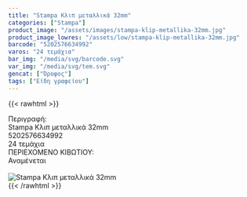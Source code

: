 ```yaml
---
title: "Stampa Κλιπ μεταλλικά 32mm"
categories: ["Stampa"]
product_image: "/assets/images/stampa-klip-metallika-32mm.jpg"
product_image_lowres: "/assets/low/stampa-klip-metallika-32mm.jpg"
barcode: "5202576634992"
varos: "24 τεμάχια"
bar_img: "/media/svg/barcode.svg"
var_img: "/media/svg/tem.svg"
gencat: ["Όροφος"]
tags: ["Είδη γραφείου"]
---
```

{{< rawhtml >}}

<div class="sload657"><div class="product"><div id="sistatika">Περιγραφή:</div><div class="alltext">Stampa Κλιπ μεταλλικά 32mm</div><div id="barcode"><div id="barimage1"></div><span id="bartext">5202576634992</span></div><div id="varos"><div id="temimg"></div><span id="varostext">24 τεμάχια</span></div><div id="kivotio">ΠΕΡΙΕΧΟΜΕΝΟ ΚΙΒΩΤΙΟΥ:<br>Αναμένεται</div><br><div class="pimg"><img alt="Stampa Κλιπ μεταλλικά 32mm" title="Stampa Κλιπ μεταλλικά 32mm" src="/assets/images/stampa-klip-metallika-32mm.jpg"></div></div></div>
{{< /rawhtml >}}


